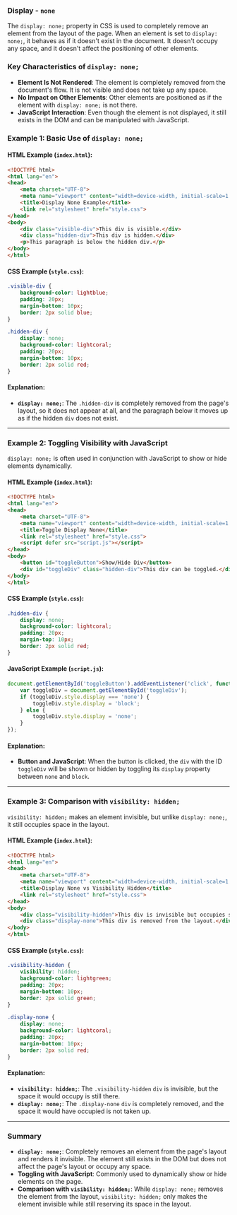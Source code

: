 ### **Display - `none`**

The `display: none;` property in CSS is used to completely remove an element from the layout of the page. When an element is set to `display: none;`, it behaves as if it doesn't exist in the document. It doesn't occupy any space, and it doesn't affect the positioning of other elements.

### **Key Characteristics of `display: none;`**

- **Element Is Not Rendered**: The element is completely removed from the document's flow. It is not visible and does not take up any space.
- **No Impact on Other Elements**: Other elements are positioned as if the element with `display: none;` is not there.
- **JavaScript Interaction**: Even though the element is not displayed, it still exists in the DOM and can be manipulated with JavaScript.

### **Example 1: Basic Use of `display: none;`**

#### **HTML Example (`index.html`):**

```html
<!DOCTYPE html>
<html lang="en">
<head>
    <meta charset="UTF-8">
    <meta name="viewport" content="width=device-width, initial-scale=1.0">
    <title>Display None Example</title>
    <link rel="stylesheet" href="style.css">
</head>
<body>
    <div class="visible-div">This div is visible.</div>
    <div class="hidden-div">This div is hidden.</div>
    <p>This paragraph is below the hidden div.</p>
</body>
</html>
```

#### **CSS Example (`style.css`):**

```css
.visible-div {
    background-color: lightblue;
    padding: 20px;
    margin-bottom: 10px;
    border: 2px solid blue;
}

.hidden-div {
    display: none;
    background-color: lightcoral;
    padding: 20px;
    margin-bottom: 10px;
    border: 2px solid red;
}
```

#### **Explanation:**
- **`display: none;`**: The `.hidden-div` is completely removed from the page's layout, so it does not appear at all, and the paragraph below it moves up as if the hidden `div` does not exist.

---

### **Example 2: Toggling Visibility with JavaScript**

`display: none;` is often used in conjunction with JavaScript to show or hide elements dynamically.

#### **HTML Example (`index.html`):**

```html
<!DOCTYPE html>
<html lang="en">
<head>
    <meta charset="UTF-8">
    <meta name="viewport" content="width=device-width, initial-scale=1.0">
    <title>Toggle Display None</title>
    <link rel="stylesheet" href="style.css">
    <script defer src="script.js"></script>
</head>
<body>
    <button id="toggleButton">Show/Hide Div</button>
    <div id="toggleDiv" class="hidden-div">This div can be toggled.</div>
</body>
</html>
```

#### **CSS Example (`style.css`):**

```css
.hidden-div {
    display: none;
    background-color: lightcoral;
    padding: 20px;
    margin-top: 10px;
    border: 2px solid red;
}
```

#### **JavaScript Example (`script.js`):**

```javascript
document.getElementById('toggleButton').addEventListener('click', function() {
    var toggleDiv = document.getElementById('toggleDiv');
    if (toggleDiv.style.display === 'none') {
        toggleDiv.style.display = 'block';
    } else {
        toggleDiv.style.display = 'none';
    }
});
```

#### **Explanation:**
- **Button and JavaScript**: When the button is clicked, the `div` with the ID `toggleDiv` will be shown or hidden by toggling its `display` property between `none` and `block`.

---

### **Example 3: Comparison with `visibility: hidden;`**

`visibility: hidden;` makes an element invisible, but unlike `display: none;`, it still occupies space in the layout.

#### **HTML Example (`index.html`):**

```html
<!DOCTYPE html>
<html lang="en">
<head>
    <meta charset="UTF-8">
    <meta name="viewport" content="width=device-width, initial-scale=1.0">
    <title>Display None vs Visibility Hidden</title>
    <link rel="stylesheet" href="style.css">
</head>
<body>
    <div class="visibility-hidden">This div is invisible but occupies space.</div>
    <div class="display-none">This div is removed from the layout.</div>
</body>
</html>
```

#### **CSS Example (`style.css`):**

```css
.visibility-hidden {
    visibility: hidden;
    background-color: lightgreen;
    padding: 20px;
    margin-bottom: 10px;
    border: 2px solid green;
}

.display-none {
    display: none;
    background-color: lightcoral;
    padding: 20px;
    margin-bottom: 10px;
    border: 2px solid red;
}
```

#### **Explanation:**
- **`visibility: hidden;`**: The `.visibility-hidden` `div` is invisible, but the space it would occupy is still there.
- **`display: none;`**: The `.display-none` `div` is completely removed, and the space it would have occupied is not taken up.

---

### **Summary**

- **`display: none;`**: Completely removes an element from the page's layout and renders it invisible. The element still exists in the DOM but does not affect the page's layout or occupy any space.
- **Toggling with JavaScript**: Commonly used to dynamically show or hide elements on the page.
- **Comparison with `visibility: hidden;`**: While `display: none;` removes the element from the layout, `visibility: hidden;` only makes the element invisible while still reserving its space in the layout.